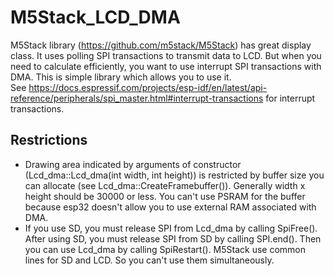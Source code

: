 # M5Stack_LCD_DMA
M5Stack library (https://github.com/m5stack/M5Stack) has great display class.
It uses polling SPI transactions to transmit data to LCD.
But when you need to calculate efficiently, you want to use interrupt SPI transactions with DMA.
This is simple library which allows you to use it.<br>
See https://docs.espressif.com/projects/esp-idf/en/latest/api-reference/peripherals/spi_master.html#interrupt-transactions for interrupt transactions.

## Restrictions
- Drawing area indicated by arguments of constructor (Lcd_dma::Lcd_dma(int width, int height)) is restricted by buffer size you can allocate (see Lcd_dma::CreateFramebuffer()). Generally width x height should be 30000 or less. You can't use PSRAM for the buffer because esp32 doesn't allow you to use external RAM associated with DMA.
- If you use SD, you must release SPI from Lcd_dma by calling SpiFree(). After using SD, you must release SPI from SD by calling SPI.end(). Then you can use Lcd_dma by calling SpiRestart(). M5Stack use common lines for SD and LCD. So you can't use them simultaneously.
